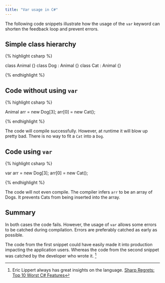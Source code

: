 ```yaml
---
title: "Var usage in C#"
---
```


The following code snippets illustrate how the usage of the `var` keyword can shorten the feedback loop and prevent errors.

## Simple class hierarchy

{% highlight csharp %}

class Animal {}
class Dog : Animal {}
class Cat : Animal {}

{% endhighlight %}

## Code without using `var`

{% highlight csharp %}

Animal arr = new Dog[3];
arr[0] = new Cat();

{% endhighlight %}

The code will compile successfully. However, at runtime it will blow up pretty bad. There is no way to fit a `Cat` into a `Dog`.

## Code using `var`

{% highlight csharp %}

var arr = new Dog[3];
arr[0] = new Cat();

{% endhighlight %}

The code will not even compile. The compiler infers `arr` to be an array of Dogs. It prevents Cats from being inserted into the array. 

## Summary

In both cases the code fails. However, the usage of `var` allows some errors to be catched during compilation. Errors are preferably catched as early as possible.

The code from the first snippet could have easily made it into production impacting the application users. Whereas the code from the second snippet was catched by the developer who wrote it. [^bottom_ten_link]

[^bottom_ten_link]: Eric Lippert always has great insights on the language. [Sharp Regrets: Top 10 Worst C# Features](http://www.informit.com/articles/article.aspx?p=2425867)
